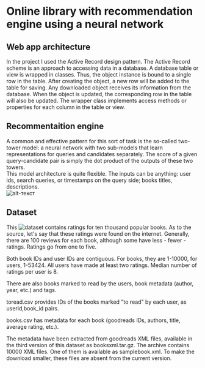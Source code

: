 # Online library with recommendation engine using a neural network 
## Web app architecture  

  In the project I used the Active Record design pattern. 
  The Active Record scheme is an approach to accessing data in a database. A database table or view is wrapped in classes. Thus, the object instance is bound to a single row in the table. 
  After creating the object, a new row will be added to the table for saving. Any downloaded object receives its information from the database. When the object is updated, the corresponding row in the table will also be updated. The wrapper class implements access methods or properties for each column in the table or view.

## Recommentaition engine  
  A common and effective pattern for this sort of task is the so-called two-tower model: a neural network with two sub-models that learn representations for queries and candidates separately. The score of a given query-candidate pair is simply the dot product of the outputs of these two towers.  
  This model architecture is quite flexible. The inputs can be anything: user ids, search queries, or timestamps on the query side; books titles, descriptions.</br>
  ![alt-текст](https://1.bp.blogspot.com/-ww8cKT3nIb8/X2pdWAWWNmI/AAAAAAAADl8/pkeFRxizkXYbDGbOcaAnZkorjEuqtrabgCLcBGAsYHQ/s0/TF%2BRecommenders%2B06.gif")


## Dataset  
  This ![dataset](ttps://www.kaggle.com/zygmunt/goodbooks-10k) contains ratings for ten thousand popular books. As to the source, let's say that these ratings were found on the internet. Generally, there are 100 reviews for each book, although some have less - fewer - ratings. Ratings go from one to five.
  
  Both book IDs and user IDs are contiguous. For books, they are 1-10000, for users, 1-53424. All users have made at least two ratings. Median number of ratings per user is 8.
  
  There are also books marked to read by the users, book metadata (author, year, etc.) and tags. 
  
  toread.csv provides IDs of the books marked "to read" by each user, as userid,book_id pairs.

books.csv has metadata for each book (goodreads IDs, authors, title, average rating, etc.).
  
  The metadata have been extracted from goodreads XML files, available in the third version of this dataset as booksxml.tar.gz. The archive contains 10000 XML files. One of them is available as samplebook.xml. To make the download smaller, these files are absent from the current version. 
  
